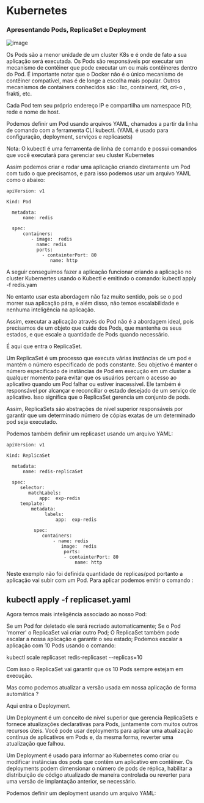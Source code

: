 # Kubernetes

### Apresentando Pods, ReplicaSet e Deployment

![image](https://user-images.githubusercontent.com/77034798/215281845-96cce564-b716-434d-8e51-459bb5b5eb52.png)


Os Pods são a menor unidade de um cluster K8s e é onde de fato a sua aplicação  será executada.  Os Pods são responsáveis ​​por executar um mecanismo de contêiner que pode executar um ou mais contêineres dentro do Pod. É importante notar que o Docker não é o único mecanismo de contêiner compatível, mas é de longe a escolha mais popular. Outros mecanismos de containers conhecidos são : lxc, containerd, rkt, cri-o , frakti, etc.

Cada Pod tem seu próprio endereço IP e compartilha um namespace PID, rede e nome de host.

Podemos definir um Pod usando arquivos YAML, chamados a partir da linha de comando com a ferramenta CLI kubectl. (YAML é usado para configuração, deployment, serviços e replicasets)

Nota: O kubectl é uma ferramenta de linha de comando e possui comandos que você executará para gerenciar seu cluster Kubernetes

Assim podemos criar e rodar uma aplicação criando diretamente um Pod com tudo o que precisamos, e para isso podemos usar um arquivo YAML como o abaixo:

```
apiVersion: v1

Kind: Pod

  metadata:
      name: redis

  spec:
      containers:
         - image:  redis
           name: redis
           ports:
             - containterPort: 80
                name: http    
```
                
A seguir conseguimos fazer a aplicação funcionar criando a aplicação no cluster Kubernertes usando o Kubectl e emitindo o comando:  kubectl apply -f redis.yam

No entanto usar  esta abordagem não faz muito sentido, pois se o pod morrer sua aplicação pára, e além disso, não temos escalabilidade e nenhuma inteligência na aplicação.

Assim, executar a aplicação através do Pod não é a abordagem ideal, pois precisamos de um objeto que cuide dos Pods, que mantenha os seus estados, e que escale a quantidade de Pods quando necessário.

É aqui que entra o ReplicaSet.

Um ReplicaSet é um processo que executa várias instâncias de um pod e mantém o número especificado de pods constante. Seu objetivo é manter o número especificado de instâncias de Pod em execução em um cluster a qualquer momento para evitar que os usuários percam o acesso ao aplicativo quando um Pod falhar ou estiver inacessível. Ele também é responsável por alcançar e reconciliar o estado desejado de um serviço de aplicativo. Isso significa que o ReplicaSet gerencia um conjunto de pods.

Assim, ReplicaSets são abstrações de nível superior responsáveis ​​por garantir que um determinado número de cópias exatas de um determinado pod seja executado.

Podemos também definir um replicaset usando um arquivo YAML:

```
apiVersion: v1

Kind: ReplicaSet

  metadata:
      name: redis-replicaSet

  spec:
     selector:
        matchLabels:
            app:  exp-redis
     template:
         metadata:
              labels:
                  app:  exp-redis

          spec:
             containers:
                 - name: redis    
                    image:  redis
                     ports:
                     - containterPort: 80
                         name: http       

```
                
Neste exemplo não foi definida quantidade de replicas/pod portanto a aplicação vai subir com um Pod. Para aplicar podemos emitir o comando :

## kubectl apply -f replicaset.yaml ##

Agora temos mais inteligência associado ao nosso Pod:

Se um Pod for deletado ele será recriado automaticamente;
Se o Pod 'morrer' o ReplicaSet vai criar outro Pod;
O ReplicaSet também pode escalar a nossa aplicação e garantir o seu estado;
Podemos escalar a aplicação com 10 Pods usando o comando:

kubectl scale replicaset redis-replicaset --replicas=10

Com isso o ReplicaSet vai garantir que os 10 Pods sempre estejam em execução.

Mas como podemos atualizar a versão usada em nossa aplicação de forma automática ?

Aqui entra o Deployment.

Um Deployment é um conceito de nível superior que gerencia ReplicaSets e fornece atualizações declarativas para Pods, juntamente com muitos outros recursos úteis. Você pode usar deployments para aplicar uma atualização contínua de aplicativos em Pods e, da mesma forma, reverter uma atualização que falhou. 

Um Deployment é usado para informar ao Kubernetes como criar ou modificar instâncias dos pods que contêm um aplicativo em contêiner. Os deployments podem dimensionar o número de pods de réplica, habilitar a distribuição de código atualizado de maneira controlada ou reverter para uma versão de implantação anterior, se necessário.

Podemos definir um deployment usando um arquivo YAML:
                
                
